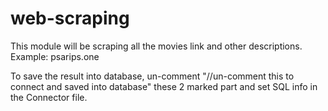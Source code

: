 # web-scraping
This module will be scraping all the movies link and other descriptions. Example: psarips.one

To save the result into database, un-comment "//un-comment this to connect and saved into database" these 2 marked part and set SQL info in the Connector file.

